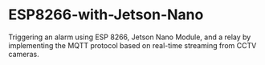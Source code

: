 # ESP8266-with-Jetson-Nano

Triggering an alarm using ESP 8266, Jetson Nano Module, and a relay by implementing the MQTT protocol based on real-time streaming from CCTV cameras.
